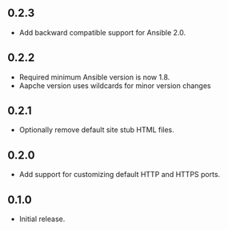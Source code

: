 ## 0.2.3

- Add backward compatible support for Ansible 2.0.

## 0.2.2

- Required minimum Ansible version is now 1.8.
- Aapche version uses wildcards for minor version changes

## 0.2.1

- Optionally remove default site stub HTML files.

## 0.2.0

- Add support for customizing default HTTP and HTTPS ports.

## 0.1.0

- Initial release.
